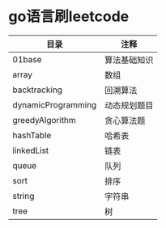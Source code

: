 # go语言刷leetcode

|目录|注释|
|---|---|
|01base|算法基础知识|
|array|数组|
|backtracking|回溯算法|
|dynamicProgramming|动态规划题目|
|greedyAlgorithm|贪心算法题|
|hashTable|哈希表|
|linkedList|链表|
|queue|队列|
|sort|排序|
|string|字符串|
|tree|树|